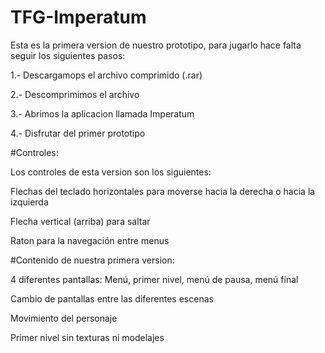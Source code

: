 # TFG-Imperatum
Esta es la primera version de nuestro prototipo, para jugarlo hace falta seguir los siguientes pasos:

1.- Descargamops el archivo comprimido (.rar)

2.- Descomprimimos el archivo

3.- Abrimos la aplicacion llamada Imperatum

4.- Disfrutar del primer prototipo


#Controles:

Los controles de esta version son los siguientes:

Flechas del teclado horizontales para moverse hacia la derecha o hacia la izquierda

Flecha vertical (arriba) para saltar

Raton para la navegación entre menus


#Contenido de nuestra primera version:

4 diferentes pantallas: Menú, primer nivel, menú de pausa, menú final

Cambio de pantallas entre las diferentes escenas

Movimiento del personaje

Primer nivel sin texturas ni modelajes
